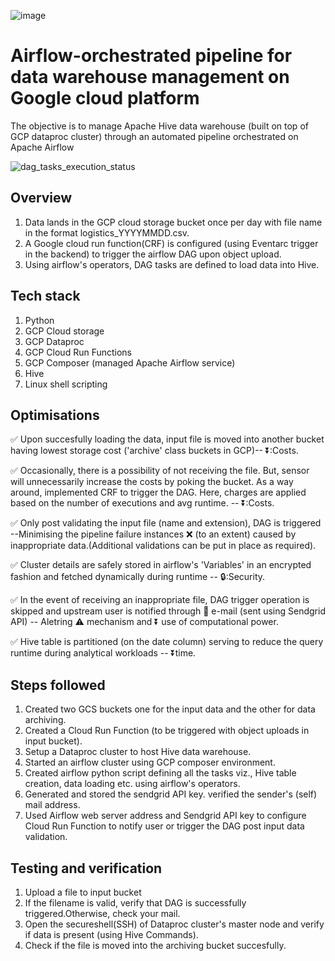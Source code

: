 ![image](https://github.com/user-attachments/assets/fe6cf0d0-5856-42dc-b57b-94981b9f5ef8)

# Airflow-orchestrated pipeline for data warehouse management on Google cloud platform<br/>

The objective is to manage Apache Hive data warehouse (built on top of GCP dataproc cluster) through an automated pipeline orchestrated on Apache Airflow

![dag_tasks_execution_status](https://github.com/user-attachments/assets/6e265e65-2a96-4bf1-8fdc-63f2623d14bf)

## Overview<br/>

1. Data lands in the GCP cloud storage bucket once per day with file name in the format logistics_YYYYMMDD.csv.
2. A Google cloud run function(CRF) is configured (using Eventarc trigger in the backend) to trigger the airflow DAG upon object upload.
3. Using airflow's operators, DAG tasks are defined to load data into Hive.
   

## Tech stack<br/>
1. Python
2. GCP Cloud storage
3. GCP Dataproc
4. GCP Cloud Run Functions
5. GCP Composer (managed Apache Airflow service)
7. Hive
8. Linux shell scripting
   
## Optimisations<br/>

✅ Upon succesfully loading the data, input file is moved into another bucket having lowest storage cost ('archive' class buckets in GCP)-- ⏬:Costs.<br/>

✅ Occasionally, there is a possibility of not receiving the file. But, sensor will unnecessarily increase the costs by poking the bucket. As a way around, implemented CRF to trigger the DAG. Here, charges are applied based on the number of executions and avg runtime. -- ⏬:Costs.<br/>

✅ Only post validating the input file (name and extension), DAG is triggered --Minimising the pipeline failure instances ❌ (to an extent) caused by inappropriate data.(Additional validations can be put in place as required).<br/>

✅ Cluster details are safely stored in airflow's 'Variables' in an encrypted fashion and fetched dynamically during runtime -- 🔒:Security.<br/>

✅ In the event of receiving an inappropriate file, DAG trigger operation is skipped and upstream user is notified through :email: e-mail (sent using Sendgrid API) -- Aletring ⚠ mechanism and ⏬ use of computational power.<br/>

✅ Hive table is partitioned (on the date column) serving to reduce the query runtime during analytical workloads -- ⏬time.<br/>

## Steps followed<br/>
1. Created two GCS buckets one for the input data and the other for data archiving.<br/>
2. Created a Cloud Run Function (to be triggered with object uploads in input bucket).<br/>
3. Setup a Dataproc cluster to host Hive data warehouse.<br/>
4. Started an airflow cluster using GCP composer environment.<br/>
5. Created airflow python script defining all the tasks viz., Hive table creation, data loading etc. using airflow's operators.<br/>
6. Generated and stored the sendgrid API key. verified the sender's (self) mail address.<br/>
7. Used Airflow web server address and Sendgrid API key to configure Cloud Run Function to notify user or trigger the DAG post input data validation.<br/>

## Testing and verification<br/>
1. Upload a file to input bucket
2. If the filename is valid, verify that DAG is successfully triggered.Otherwise, check your mail.
3. Open the secureshell(SSH) of Dataproc cluster's master node and verify if data is present (using Hive Commands).
4. Check if the file is moved into the archiving bucket succesfully.





















